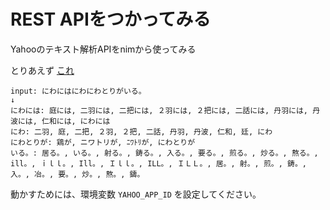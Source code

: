 # REST APIをつかってみる

Yahooのテキスト解析APIをnimから使ってみる

とりあえず [これ](https://developer.yahoo.co.jp/webapi/jlp/jim/v1/conversion.html)

```
input: にわにはにわにわとりがいる。
↓
にわには: 庭には, 二羽には, 二把には, ２羽には, ２把には, 二話には, 丹羽には, 丹波には, 仁和には, にわには
にわ: 二羽, 庭, 二把, ２羽, ２把, 二話, 丹羽, 丹波, 仁和, 廷, にわ
にわとりが: 鶏が, ニワトリが, ﾆﾜﾄﾘが, にわとりが
いる。: 居る。, いる。, 射る。, 鋳る。, 入る。, 要る。, 煎る。, 炒る。, 熬る。, ill。, ｉｌｌ。, Ill。, Ｉｌｌ。, ILL。, ＩＬＬ。, 居。, 射。, 煎。, 鋳。, 入。, 冶。, 要。, 炒。, 熬。, 鑄。
```

動かすためには、環境変数 `YAHOO_APP_ID` を設定してください。
